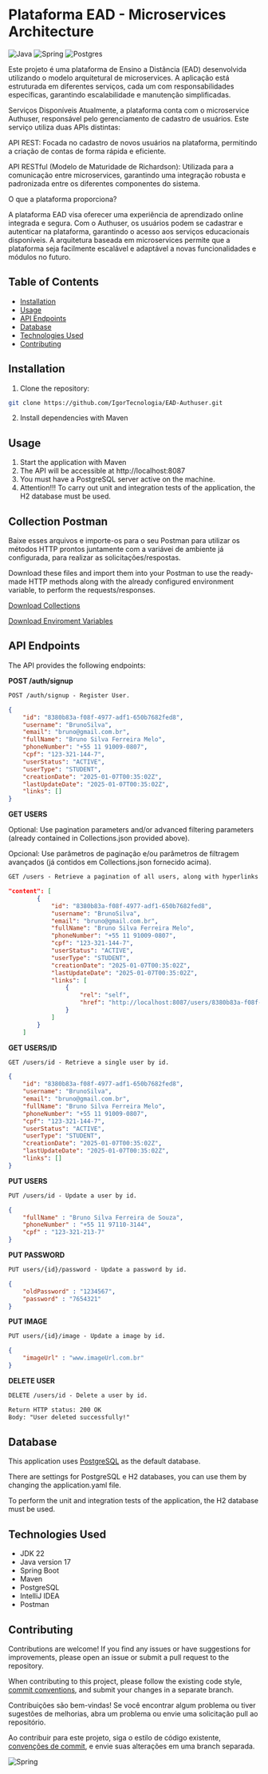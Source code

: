 # Plataforma EAD - Microservices Architecture

![Java](https://img.shields.io/badge/java-%23ED8B00.svg?style=for-the-badge&logo=openjdk&logoColor=white)
![Spring](https://img.shields.io/badge/spring-%236DB33F.svg?style=for-the-badge&logo=spring&logoColor=white)
![Postgres](https://img.shields.io/badge/postgres-%23316192.svg?style=for-the-badge&logo=postgresql&logoColor=white)


Este projeto é uma plataforma de Ensino a Distância (EAD) desenvolvida utilizando o modelo arquitetural de microservices. A aplicação está estruturada em diferentes serviços, cada um com responsabilidades específicas, garantindo escalabilidade e manutenção simplificadas.

Serviços Disponíveis
Atualmente, a plataforma conta com o microservice Authuser, responsável pelo gerenciamento de cadastro de usuários. Este serviço utiliza duas APIs distintas:

API REST: Focada no cadastro de novos usuários na plataforma, permitindo a criação de contas de forma rápida e eficiente.

API RESTful (Modelo de Maturidade de Richardson): Utilizada para a comunicação entre microservices, garantindo uma integração robusta e padronizada entre os diferentes componentes do sistema.

O que a plataforma proporciona?

A plataforma EAD visa oferecer uma experiência de aprendizado online integrada e segura. Com o Authuser, os usuários podem se cadastrar e autenticar na plataforma, garantindo o acesso aos serviços educacionais disponíveis. A arquitetura baseada em microservices permite que a plataforma seja facilmente escalável e adaptável a novas funcionalidades e módulos no futuro.



## Table of Contents

- [Installation](#installation)
- [Usage](#usage)
- [API Endpoints](#api-endpoints)
- [Database](#database)
- [Technologies Used](#technologies-used)
- [Contributing](#contributing)

## Installation

1. Clone the repository:

```bash
git clone https://github.com/IgorTecnologia/EAD-Authuser.git
```

2. Install dependencies with Maven

## Usage

1. Start the application with Maven
2. The API will be accessible at http://localhost:8087
3. You must have a PostgreSQL server active on the machine.
4. Attention!!! To carry out unit and integration tests of the application, the H2 database must be used.

## Collection Postman

Baixe esses arquivos e importe-os para o seu Postman para utilizar os métodos HTTP prontos juntamente com a variávei ​​de ambiente já configurada, para realizar as solicitações/respostas.

Download these files and import them into your Postman to use the ready-made HTTP methods along with the already configured environment variable, to perform the requests/responses.

[Download Collections](https://github.com/Igorgcf/EAD-Authuser/blob/docs-postman/EAD-AUTH-USER.postman_collection.json)

[Download Enviroment Variables](https://github.com/Igorgcf/EAD-Authuser/blob/docs-postman/Environment.postman_environment.json)

## API Endpoints
The API provides the following endpoints:

**POST /auth/signup**
```markdown
POST /auth/signup - Register User.
```
```json
{
    "id": "8380b83a-f08f-4977-adf1-650b7682fed8",
    "username": "BrunoSilva",
    "email": "bruno@gmail.com.br",
    "fullName": "Bruno Silva Ferreira Melo",
    "phoneNumber": "+55 11 91009-0807",
    "cpf": "123-321-144-7",
    "userStatus": "ACTIVE",
    "userType": "STUDENT",
    "creationDate": "2025-01-07T00:35:02Z",
    "lastUpdateDate": "2025-01-07T00:35:02Z",
    "links": []
}
```
**GET USERS**

Optional: Use pagination parameters and/or advanced filtering parameters (already contained in Collections.json provided above).

Opcional: Use parâmetros de paginação e/ou parâmetros de filtragem avançados (já contidos em Collections.json fornecido acima).
```markdown
GET /users - Retrieve a pagination of all users, along with hyperlinks to another endpoint.
```
```json
"content": [
        {
            "id": "8380b83a-f08f-4977-adf1-650b7682fed8",
            "username": "BrunoSilva",
            "email": "bruno@gmail.com.br",
            "fullName": "Bruno Silva Ferreira Melo",
            "phoneNumber": "+55 11 91009-0807",
            "cpf": "123-321-144-7",
            "userStatus": "ACTIVE",
            "userType": "STUDENT",
            "creationDate": "2025-01-07T00:35:02Z",
            "lastUpdateDate": "2025-01-07T00:35:02Z",
            "links": [
                {
                    "rel": "self",
                    "href": "http://localhost:8087/users/8380b83a-f08f-4977-adf1-650b7682fed8"
                }
            ]
        }
    ]
```
**GET USERS/ID**
```markdown
GET /users/id - Retrieve a single user by id.
```

```json
{
    "id": "8380b83a-f08f-4977-adf1-650b7682fed8",
    "username": "BrunoSilva",
    "email": "bruno@gmail.com.br",
    "fullName": "Bruno Silva Ferreira Melo",
    "phoneNumber": "+55 11 91009-0807",
    "cpf": "123-321-144-7",
    "userStatus": "ACTIVE",
    "userType": "STUDENT",
    "creationDate": "2025-01-07T00:35:02Z",
    "lastUpdateDate": "2025-01-07T00:35:02Z",
    "links": []
}
```
**PUT USERS**
```markdown
PUT /users/id - Update a user by id.
```
```json
{
    "fullName" : "Bruno Silva Ferreira de Souza",
    "phoneNumber" : "+55 11 97110-3144",
    "cpf" : "123-321-213-7"
}
```
**PUT PASSWORD**
```markdown
PUT users/{id}/password - Update a password by id.
```
```json
{
    "oldPassword" : "1234567",
    "password" : "7654321"
}
```
**PUT IMAGE**
```markdown
PUT users/{id}/image - Update a image by id.
```
```json
{
    "imageUrl" : "www.imageUrl.com.br"
}
```
**DELETE USER**
```markdown
DELETE /users/id - Delete a user by id.

Return HTTP status: 200 OK
Body: "User deleted successfully!"

```
## Database
This application uses [PostgreSQL](https://www.postgresql.org/docs/) as the default database.

There are settings for PostgreSQL e H2 databases, you can use them by changing the application.yaml file.

To perform the unit and integration tests of the application, the H2 database must be used.

## Technologies Used

- JDK 22
- Java version 17
- Spring Boot
- Maven
- PostgreSQL
- IntelliJ IDEA
- Postman

## Contributing

Contributions are welcome! If you find any issues or have suggestions for improvements, please open an issue or submit a pull request to the repository.

When contributing to this project, please follow the existing code style, [commit conventions](https://www.conventionalcommits.org/en/v1.0.0/), and submit your changes in a separate branch.

Contribuições são bem-vindas! Se você encontrar algum problema ou tiver sugestões de melhorias, abra um problema ou envie uma solicitação pull ao repositório.

Ao contribuir para este projeto, siga o estilo de código existente, [convenções de commit](https://medium.com/linkapi-solutions/conventional-commits-pattern-3778d1a1e657), e envie suas alterações em uma branch separada.

![Spring](https://hermes.dio.me/articles/cover/79a1dddc-5f58-46db-bd5f-95733ba66097.png)

